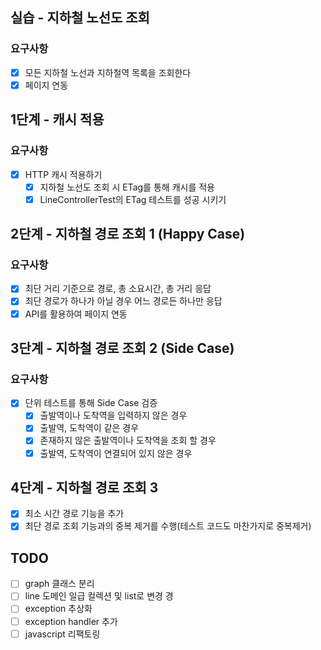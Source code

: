 ## 실습 - 지하철 노선도 조회

### 요구사항
- [x] 모든 지하철 노선과 지하철역 목록을 조회한다
- [x] 페이지 연동

## 1단계 - 캐시 적용

### 요구사항
- [x] HTTP 캐시 적용하기
    - [x] 지하철 노선도 조회 시 ETag를 통해 캐시를 적용
    - [x] LineControllerTest의 ETag 테스트를 성공 시키기

## 2단계 - 지하철 경로 조회 1 (Happy Case)

### 요구사항
- [x] 최단 거리 기준으로 경로, 총 소요시간, 총 거리 응답
- [x] 최단 경로가 하나가 아닐 경우 어느 경로든 하나만 응답
- [x] API를 활용하여 페이지 연동

## 3단계 - 지하철 경로 조회 2 (Side Case)

### 요구사항
- [x] 단위 테스트를 통해 Side Case 검증
    - [x] 출발역이나 도착역을 입력하지 않은 경우
    - [x] 출발역, 도착역이 같은 경우
    - [x] 존재하지 않은 출발역이나 도착역을 조회 할 경우
    - [x] 출발역, 도착역이 연결되어 있지 않은 경우
    
## 4단계 - 지하철 경로 조회 3

- [x] 최소 시간 경로 기능을 추가
- [x] 최단 경로 조회 기능과의 중복 제거를 수행(테스트 코드도 마찬가지로 중복제거)

## TODO
- [ ] graph 클래스 분리
- [ ] line 도메인 일급 컬렉션 및 list로 변경 경 
- [ ] exception 추상화
- [ ] exception handler 추가
- [ ] javascript 리팩토링
